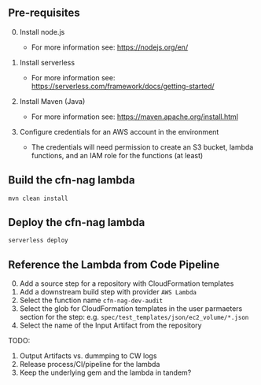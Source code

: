 ## Pre-requisites

0. Install node.js
   * For more information see: https://nodejs.org/en/

1. Install serverless
   * For more information see: https://serverless.com/framework/docs/getting-started/

2. Install Maven (Java)
   * For more information see: https://maven.apache.org/install.html

3. Configure credentials for an AWS account in the environment
   * The credentials will need permission to create an S3 bucket, lambda functions, and an IAM role for the functions (at least)
 
## Build the cfn-nag lambda

`mvn clean install`

## Deploy the cfn-nag lambda

`serverless deploy`

## Reference the Lambda from Code Pipeline

0. Add a source step for a repository with CloudFormation templates
1. Add a downstream build step with provider `AWS Lambda`
2. Select the function name `cfn-nag-dev-audit`
3. Select the glob for CloudFormation templates in the user parmaeters section for the step: e.g. `spec/test_templates/json/ec2_volume/*.json`
4. Select the name of the Input Artifact from the repository


TODO: 
1. Output Artifacts vs. dummping to CW logs
2. Release process/CI/pipeline for the lambda
3. Keep the underlying gem and the lambda in tandem?